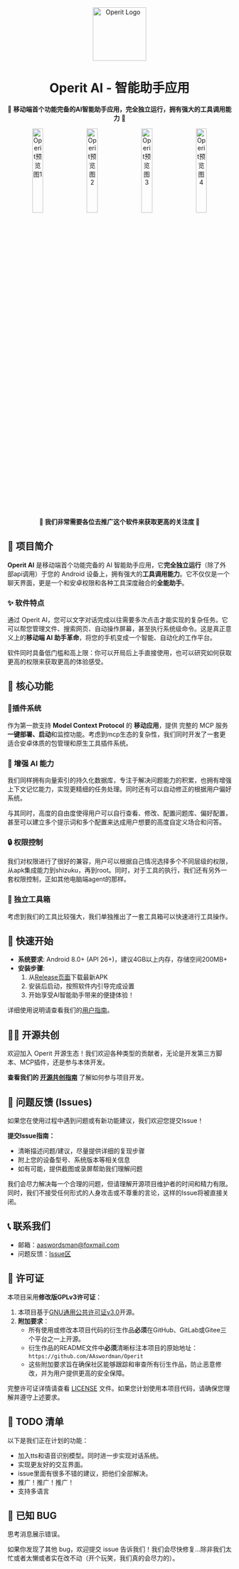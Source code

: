 <div align="center">
  <img src="app/src/main/res/playstore-icon.png" width="120" height="120" alt="Operit Logo">
  <h1>Operit AI - 智能助手应用</h1>
  <p>📱 <b>移动端首个功能完备的AI智能助手应用，完全独立运行，拥有强大的工具调用能力</b> 📱</p>
</div>

<div align="center">
  <p>
    <img src="docx/assets/67bba92d5f1dbd7917345b6a73b1760.jpg" width="22%" alt="Operit预览图1">&nbsp;&nbsp;
    <img src="docx/assets/e18954ffd6a4bc8cc465f611fee7b71.jpg" width="22%" alt="Operit预览图2">&nbsp;&nbsp;
    <img src="docx/assets/ee852df3c187771fba0aa92b36a57f8.jpg" width="22%" alt="Operit预览图3">&nbsp;&nbsp;
    <img src="docx/assets/d7580a42ae03c723121bd172e1f9e7d.jpg" width="22%" alt="Operit预览图4">
  </p>
  <p><b>🚀 我们非常需要各位去推广这个软件来获取更高的关注度 🚀</b></p>
</div>

## 🌟 项目简介

**Operit AI** 是移动端首个功能完备的 AI 智能助手应用，它**完全独立运行**（除了外部api调用）于您的 Android 设备上，拥有强大的**工具调用能力**。它不仅仅是一个聊天界面，更是一个和安卓权限和各种工具深度融合的**全能助手**。


### ✨ 软件特点

通过 Operit AI，您可以文字对话完成以往需要多次点击才能实现的复杂任务。它可以帮您管理文件、搜索网页、自动操作屏幕，甚至执行系统级命令。这是真正意义上的**移动端 AI 助手革命**，将您的手机变成一个智能、自动化的工作平台。

软件同时具备低门槛和高上限：你可以开局后上手直接使用，也可以研究如何获取更高的权限来获取更高的体验感受。


## 🚀 核心功能

### 🔌插件系统

作为第一款支持 **Model Context Protocol** 的 **移动应用**，提供 完整的 MCP 服务**一键部署、启动**和监控功能。考虑到mcp生态的复杂性，我们同时开发了一套更适合安卓体质的包管理和原生工具插件系统。


### 🧠 增强 AI 能力

我们同样拥有向量索引的持久化数据库，专注于解决问题能力的积累，也拥有增强上下文记忆能力，实现更精细的任务处理。同时还有可以自动修正的根据用户偏好系统。

与其同时，高度的自由度使得用户可以自行查看、修改、配置问题库、偏好配置，甚至可以建立多个提示词和多个配置来达成用户想要的高度自定义场合和问答。

### 🔒 权限控制

我们对权限进行了很好的兼容，用户可以根据自己情况选择多个不同层级的权限，从apk集成能力到shizuku，再到root。同时，对于工具的执行，我们还有另外一套权限控制，正如其他电脑端agent的那样。

### 🧰 独立工具箱

考虑到我们的工具比较强大，我们单独推出了一套工具箱可以快速进行工具操作。

## 🚀 快速开始

- **系统要求**: Android 8.0+ (API 26+)，建议4GB以上内存，存储空间200MB+
- **安装步骤**: 
  1. 从[Release页面](https://github.com/AAswordman/Operit/releases)下载最新APK
  2. 安装后启动，按照软件内引导完成设置
  3. 开始享受AI智能助手带来的便捷体验！

详细使用说明请查看我们的[用户指南](docx/USER_GUIDE.md)。

## 👨‍💻 开源共创

欢迎加入 Operit 开源生态！我们欢迎各种类型的贡献者，无论是开发第三方脚本、MCP插件，还是参与本体开发。

**查看我们的 [开源共创指南](docx/CONTRIBUTING.md)** 了解如何参与项目开发。

## 📝 问题反馈 (Issues)

如果您在使用过程中遇到问题或有新功能建议，我们欢迎您提交Issue！

**提交Issue指南：**

- 清晰描述问题/建议，尽量提供详细的复现步骤
- 附上您的设备型号、系统版本等相关信息
- 如有可能，提供截图或录屏帮助我们理解问题

我们会尽力解决每一个合理的问题，但请理解开源项目维护者的时间和精力有限。同时，我们不接受任何形式的人身攻击或不尊重的言论，这样的Issue将被直接关闭。

## 📞 联系我们

- 邮箱：aaswordsman@foxmail.com
- 问题反馈：[Issue区](https://github.com/AAswordman/Operit/issues)

## 📄 许可证

本项目采用**修改版GPLv3许可证**：

1. 本项目基于[GNU通用公共许可证v3.0](https://www.gnu.org/licenses/gpl-3.0.html)开源。
2. **附加要求**：
   - 所有使用或修改本项目代码的衍生作品**必须**在GitHub、GitLab或Gitee三个平台之一上开源。
   - 衍生作品的README文件中**必须**清晰标注本项目的原始地址：`https://github.com/AAswordman/Operit`
   - 这些附加要求旨在确保社区能够跟踪和审查所有衍生作品，防止恶意修改，并为用户提供更高的安全保障。

完整许可证详情请查看 [LICENSE](LICENSE) 文件。如果您计划使用本项目代码，请确保您理解并遵守上述要求。

## 📝 TODO 清单

以下是我们正在计划的功能：

- 加入tts和语音识别模型。同时进一步实现对话系统。
- 实现更友好的交互界面。
- issue里面有很多不错的建议，把他们全部解决。
- 推广！推广！推广！
- 支持多语言

## 🐛 已知 BUG

思考消息展示错误。

如果你发现了其他 bug，欢迎提交 issue 告诉我们！我们会尽快修复...除非我们太忙或者太懒或者实在改不动（开个玩笑，我们真的会尽力的）。
